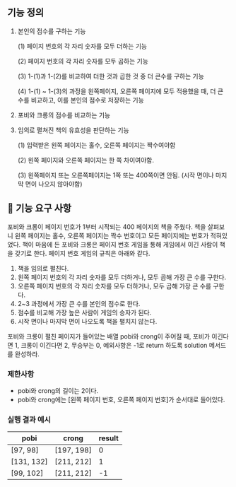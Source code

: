 ## 기능 정의

1. 본인의 점수를 구하는 기능

    (1) 페이지 번호의 각 자리 숫자를 모두 더하는 기능

    (2) 페이지 번호의 각 자리 숫자를 모두 곱하는 기능

    (3) 1-(1)과 1-(2)를 비교하여 더한 것과 곱한 것 중 더 큰수를 구하는 기능

    (4) 1-(1) ~ 1-(3)의 과정을 왼쪽페이지, 오른쪽 페이지에 모두 적용했을 때, 더 큰 수를 비교하고, 이를 본인의 점수로 저장하는 기능

2. 포비와 크롱의 점수를 비교하는 기능

3. 임의로 펼쳐진 책의 유효성을 판단하는 기능

    (1) 입력받은 왼쪽 페이지는 홀수, 오른쪽 페이지는 짝수여야함

    (2) 왼쪽 페이지와 오른쪽 페이지는 한 쪽 차이여야함.

    (3) 왼쪽페이지 또는 오른쪽페이지는 1쪽 또는 400쪽이면 안됨. (시작 면이나 마지막 면이 나오지 않아야함)

## 🚀 기능 요구 사항

포비와 크롱이 페이지 번호가 1부터 시작되는 400 페이지의 책을 주웠다. 책을 살펴보니 왼쪽 페이지는 홀수, 오른쪽 페이지는 짝수 번호이고 모든 페이지에는 번호가 적혀있었다. 책이 마음에 든 포비와 크롱은 페이지 번호 게임을 통해 게임에서 이긴 사람이 책을 갖기로 한다. 페이지 번호 게임의 규칙은 아래와 같다.

1. 책을 임의로 펼친다.
2. 왼쪽 페이지 번호의 각 자리 숫자를 모두 더하거나, 모두 곱해 가장 큰 수를 구한다.
3. 오른쪽 페이지 번호의 각 자리 숫자를 모두 더하거나, 모두 곱해 가장 큰 수를 구한다.
4. 2~3 과정에서 가장 큰 수를 본인의 점수로 한다.
5. 점수를 비교해 가장 높은 사람이 게임의 승자가 된다.
6. 시작 면이나 마지막 면이 나오도록 책을 펼치지 않는다.

포비와 크롱이 펼친 페이지가 들어있는 배열 pobi와 crong이 주어질 때, 포비가 이긴다면 1, 크롱이 이긴다면 2, 무승부는 0, 예외사항은 -1로 return 하도록 solution 메서드를 완성하라.

### 제한사항

-   pobi와 crong의 길이는 2이다.
-   pobi와 crong에는 [왼쪽 페이지 번호, 오른쪽 페이지 번호]가 순서대로 들어있다.

### 실행 결과 예시

| pobi       | crong      | result |
| ---------- | ---------- | ------ |
| [97, 98]   | [197, 198] | 0      |
| [131, 132] | [211, 212] | 1      |
| [99, 102]  | [211, 212] | -1     |
